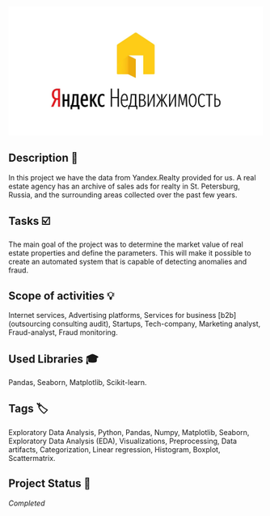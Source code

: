 ![Logo](yandex_realty_logo.jpg)

## Description :key:
In this project we have the data from Yandex.Realty provided for us. A real estate agency has an archive of sales ads for realty in St. Petersburg, Russia, and the surrounding areas collected over the past few years. 

## Tasks :ballot_box_with_check:
The main goal of the project was to determine the market value of real estate properties and define the parameters. This will make it possible to create an automated system that is capable of detecting anomalies and fraud.

## Scope of activities :bulb:
Internet services, Advertising platforms, Services for business [b2b] (outsourcing consulting audit), Startups, Tech-company, Marketing analyst, Fraud-analyst, Fraud monitoring.


## Used Libraries :mortar_board:
Pandas, Seaborn, Matplotlib, Scikit-learn.


## Tags :label:
Exploratory Data Analysis, Python, Pandas, Numpy, Matplotlib, Seaborn, Exploratory Data Analysis (EDA), Visualizations, Preprocessing, Data artifacts, Categorization, Linear regression, Histogram, Boxplot, Scattermatrix.


## Project Status :black_square_button:
_Completed_ 
